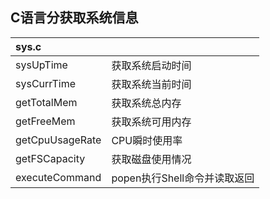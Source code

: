 ## C语言分获取系统信息 ##

|sys.c||
|:--|:--|
|sysUpTime|获取系统启动时间|
|sysCurrTime|获取系统当前时间|
|getTotalMem|获取系统总内存|
|getFreeMem|获取系统可用内存|
|getCpuUsageRate|CPU瞬时使用率|
|getFSCapacity|获取磁盘使用情况|
|executeCommand|popen执行Shell命令并读取返回|
